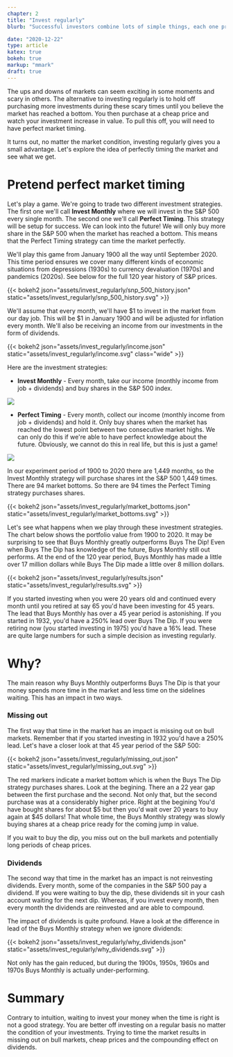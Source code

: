 ```yaml
---
chapter: 2
title: "Invest regularly"
blurb: "Successful investors combine lots of simple things, each one providing a small improvement. One of these simple things is investing regularly."

date: "2020-12-22"
type: article
katex: true
bokeh: true
markup: "mmark"
draft: true
---
```


The ups and downs of markets can seem exciting in some moments and scary in others. The alternative to investing regularly is to hold off purchasing more investments during these scary times until you believe the market has reached a bottom. You then purchase at a cheap price and watch your investment increase in value. To pull this off, you will need to have perfect market timing.

It turns out, no matter the market condition, investing regularly gives you a small advantage. Let's explore the idea of perfectly timing the market and see what we get.

# Pretend perfect market timing

Let's play a game. We're going to trade two different investment strategies. The first one we'll call **Invest Monthly** where we will invest in the S&P 500 every single month. The second one we'll call **Perfect Timing**. This strategy will be setup for success. We can look into the future! We will only buy more share in the S&P 500 when the market has reached a bottom. This means that the Perfect Timing strategy can time the market perfectly.

We'll play this game from January 1900 all the way until September 2020. This time period ensures we cover many different kinds of economic situations from depressions (1930s) to currency devaluation (1970s) and pandemics (2020s). See below for the full 120 year history of S&P prices.

{{< bokeh2 json="assets/invest_regularly/snp_500_history.json" static="assets/invest_regularly/snp_500_history.svg" >}}

We'll assume that every month, we'll have $1 to invest in the market from our day job. This will be $1 in January 1900 and will be adjusted for inflation every month. We'll also be receiving an income from our investments in the form of dividends.

{{< bokeh2 json="assets/invest_regularly/income.json" static="assets/invest_regularly/income.svg" class="wide" >}}

Here are the investment strategies:

* **Invest Monthly** - Every month, take our income (monthly income from job + dividends) and buy shares in the S&P 500 index.

<img style="max-width:60%; margin-left: auto; margin-right: auto;" src="/assets/invest_regularly/buys_monthly.png" />

* **Perfect Timing** - Every month, collect our income (monthly income from job + dividends) and hold it. Only buy shares when the market has reached the lowest point between two consecutive market highs. We can only do this if we're able to have perfect knowledge about the future. Obviously, we cannot do this in real life, but this is just a game!

<img style="max-width:60%; margin-left: auto; margin-right: auto;" src="/assets/invest_regularly/buys_the_dip.png" />

In our experiment period of 1900 to 2020 there are 1,449 months, so the Invest Monthly strategy will purchase shares int the S&P 500 1,449 times. There are 94 market bottoms. So there are 94 times the Perfect Timing strategy purchases shares.

{{< bokeh2 json="assets/invest_regularly/market_bottoms.json" static="assets/invest_regularly/market_bottoms.svg" >}}

Let's see what happens when we play through these investment strategies. The chart below shows the portfolio value from 1900 to 2020. It may be surprising to see that Buys Monthly greatly outperforms Buys The Dip! Even when Buys The Dip has knowledge of the future, Buys Monthly still out performs. At the end of the 120 year period, Buys Monthly has made a little over 17 million dollars while Buys The Dip made a little over 8 million dollars.

{{< bokeh2 json="assets/invest_regularly/results.json" static="assets/invest_regularly/results.svg" >}}

If you started investing when you were 20 years old and continued every month until you retired at say 65 you'd have been investing for 45 years. The lead that Buys Monthly has over a 45 year period is astonishing. If you started in 1932, you'd have a 250% lead over Buys The Dip. If you were retiring now (you started investing in 1975) you'd have a 16% lead. These are quite large numbers for such a simple decision as investing regularly.

<!-- {{< bokeh2 json="assets/invest_regularly/plain_gain.json" static="assets/invest_regularly/plain_gain.svg" >}} -->

# Why?

The main reason why Buys Monthly outperforms Buys The Dip is that your money spends more time in the market and less time on the sidelines waiting. This has an impact in two ways.

### Missing out

The first way that time in the market has an impact is missing out on bull markets. Remember that if you started investing in 1932 you'd have a 250% lead. Let's have a closer look at that 45 year period of the S&P 500:

{{< bokeh2 json="assets/invest_regularly/missing_out.json" static="assets/invest_regularly/missing_out.svg" >}}

The red markers indicate a market bottom which is when the Buys The Dip strategy purchases shares. Look at the begining. There an a 22 year gap between the first purchase and the second. Not only that, but the second purchase was at a considerably higher price. Right at the begining You'd have bought shares for about $5 but then you'd wait over 20 years to buy again at $45 dollars! That whole time, the Buys Monthly strategy was slowly buying shares at a cheap price ready for the coming jump in value.

If you wait to buy the dip, you miss out on the bull markets and potentially long periods of cheap prices.

### Dividends

The second way that time in the market has an impact is not reinvesting dividends. Every month, some of the companies in the S&P 500 pay a dividend. If you were waiting to buy the dip, these dividends sit in your cash account waiting for the next dip. Whereas, if you invest every month, then every month the dividends are reinvested and are able to compound.

The impact of dividends is quite profound. Have a look at the difference in lead of the Buys Monthly strategy when we ignore dividends:

{{< bokeh2 json="assets/invest_regularly/why_dividends.json" static="assets/invest_regularly/why_dividends.svg" >}}

Not only has the gain reduced, but during the 1900s, 1950s, 1960s and 1970s Buys Monthly is actually under-performing.

# Summary

Contrary to intuition, waiting to invest your money when the time is right is not a good strategy. You are better off investing on a regular basis no matter the condition of your investments. Trying to time the market results in missing out on bull markets, cheap prices and the compounding effect on dividends.
